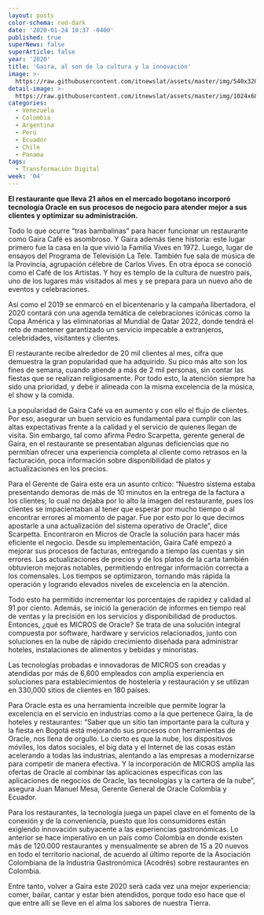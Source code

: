 ```yaml
---
layout: posts
color-schema: red-dark
date: '2020-01-24 10:37 -0400'
published: true
superNews: false
superArticle: false
year: '2020'
title: 'Gaira, al son de la cultura y la innovación'
image: >-
  https://raw.githubusercontent.com/itnewslat/assets/master/img/540x320/Gaira-Cafe-p.jpg
detail-image: >-
  https://raw.githubusercontent.com/itnewslat/assets/master/img/1024x680/Gaira-Cafe-g.jpg
categories:
  - Venezuela
  - Colombia
  - Argentina
  - Perú
  - Ecuador
  - Chile
  - Panama
tags:
  - Transformación Digital
week: '04'
---
```

**El restaurante que lleva 21 años en el mercado bogotano incorporó tecnología Oracle en sus procesos de negocio para atender mejor a sus clientes y optimizar su administración.**
 
Todo lo que ocurre “tras bambalinas” para hacer funcionar un restaurante como Gaira Café es asombroso. Y Gaira además tiene historia: este lugar primero fue la casa en la que vivió la Familia Vives en 1972. Luego, lugar de ensayos del Programa de Televisión La Tele. También fue sala de música de la Provincia, agrupación célebre de Carlos Vives. En otra época se conoció como el Café de los Artistas. Y hoy es templo de la cultura de nuestro país, uno de los lugares más visitados al mes y se prepara para un nuevo año de eventos y celebraciones. 

Así como el 2019 se enmarcó en el bicentenario y la campaña libertadora, el 2020 contará con una agenda temática de celebraciones icónicas como la Copa América y las eliminatorias al Mundial de Qatar 2022, donde tendrá el reto de mantener garantizado un servicio impecable a extranjeros, celebridades, visitantes y clientes. 

El restaurante recibe alrededor de 20 mil clientes al mes, cifra que demuestra la gran popularidad que ha adquirido. Su pico más alto son los fines de semana, cuando atiende a más de 2 mil personas, sin contar las fiestas que se realizan religiosamente. Por todo esto, la atención siempre ha sido una prioridad, y debe ir alineada con la misma excelencia de la música, el show y la comida. 

La popularidad de Gaira Café va en aumento y con ello el flujo de clientes. Por eso, asegurar un buen servicio es fundamental para cumplir con las altas expectativas frente a la calidad y el servicio de quienes llegan de visita. Sin embargo, tal como afirma Pedro Scarpetta, gerente general de Gaira, en el restaurante se presentaban algunas deficiencias que no permitían ofrecer una experiencia completa al cliente como retrasos en la facturación, poca información sobre disponibilidad de platos y actualizaciones en los precios.  

Para el Gerente de Gaira este era un asunto crítico: “Nuestro sistema estaba presentando demoras de más de 10 minutos en la entrega de la factura a los clientes; lo cual no dejaba por lo alto la imagen del restaurante, pues los clientes se impacientaban al tener que esperar por mucho tiempo o al encontrar errores al momento de pagar. Fue por esto por lo que decimos apostarle a una actualización del sistema operativo de Oracle”, dice Scarpetta. 
Encontraron en Micros de Oracle la solución para hacer más eficiente el negocio. Desde su implementación, Gaira Café empezó a mejorar sus procesos de facturas, entregando a tiempo las cuentas y sin errores. Las actualizaciones de precios y de los platos de la carta también obtuvieron mejoras notables, permitiendo entregar información correcta a los comensales. Los tiempos se optimizaron, tornando más rápida la operación y logrando elevados niveles de excelencia en la atención. 

Todo esto ha permitido incrementar los porcentajes de rapidez y calidad al 91 por ciento. Además, se inició la generación de informes en tiempo real de ventas y la precisión en los servicios y disponibilidad de productos. 
Entonces, ¿qué es MICROS de Oracle? Se trata de una solución integral compuesta por software, hardware y servicios relacionados, junto con soluciones en la nube de rápido crecimiento diseñada para administrar hoteles, instalaciones de alimentos y bebidas y minoristas. 

Las tecnologías probadas e innovadoras de MICROS son creadas y atendidas por más de 6,600 empleados con amplia experiencia en soluciones para establecimientos de hostelería y restauración y se utilizan en 330,000 sitios de clientes en 180 países.

Para Oracle esta es una herramienta increíble que permite lograr la excelencia en el servicio en industrias como a la que pertenece Gaira, la de hoteles y restaurantes: “Saber que un sitio tan importante para la cultura y la fiesta en Bogotá está mejorando sus procesos con herramientas de Oracle, nos llena de orgullo. Lo cierto es que la nube, los dispositivos móviles, los datos sociales, el big data y el Internet de las cosas están acelerando a todas las industrias, alentando a las empresas a modernizarse para competir de manera efectiva. Y la incorporación de MICROS amplía las ofertas de Oracle al combinar las aplicaciones específicas con las aplicaciones de negocios de Oracle, las tecnologías y la cartera de la nube”, asegura Juan Manuel Mesa, Gerente General de Oracle Colombia y Ecuador. 

Para los restaurantes, la tecnología juega un papel clave en el fomento de la conexión y de la conveniencia, puesto que los consumidores están exigiendo innovación subyacente a las experiencias gastronómicas. 
Lo anterior se hace imperativo en un país como Colombia en donde existen más de 120.000 restaurantes y mensualmente se abren de 15 a 20 nuevos en todo el territorio nacional, de acuerdo al último reporte de la Asociación Colombiana de la Industria Gastronómica (Acodrés) sobre restaurantes en Colombia.

Entre tanto, volver a Gaira este 2020 será cada vez una mejor experiencia: comer, bailar, cantar y estar bien atendidos, porque todo eso hace que el que entre allí se lleve en el alma los sabores de nuestra Tierra. 